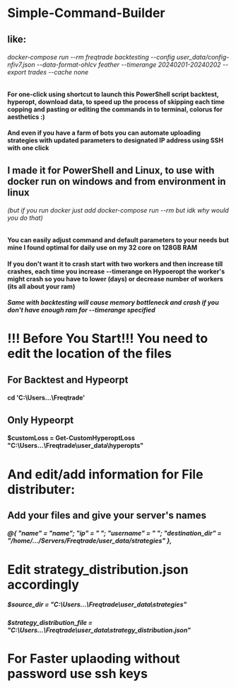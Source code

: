 # Simple-Command-Builder
## like:
###### docker-compose run --rm freqtrade backtesting --config user_data/config-nfiv7.json --data-format-ohlcv feather --timerange 20240201-20240202 --export trades --cache none

#### For one-click using shortcut to launch this PowerShell script backtest, hyperopt, download data, to speed up the process of skipping each time copping and pasting or editing the commands in to terminal, colorus for aesthetics :)
#### And even if you have a farm of bots you can automate uploading strategies with updated parameters to designated IP address using SSH with one click

## I made it for PowerShell and Linux, to use with docker run on windows and from environment in linux 
###### (but if you run docker just add docker-compose run --rm but idk why would you do that)


#### You can easily adjust command and default parameters to your needs but mine I found optimal for daily use on my 32 core on 128GB RAM
#### If you don't want it to crash start with two workers and then increase till crashes, each time you increase --timerange on Hypoeropt the worker's might crash so you have to lower (days) or decrease number of workers (its all about your ram)
##### Same with backtesting will cause memory bottleneck and crash if you don't have enough ram for --timerange specified

# !!! Before You Start!!! You need to edit the location of the files

## For Backtest and Hypeorpt
#### cd 'C:\Users\...\Freqtrade'
## Only Hypeorpt
#### $customLoss = Get-CustomHyperoptLoss "C:\Users\...\Freqtrade\user_data\hyperopts"

# And edit/add information for File distributer:

## Add your files and give your server's names 
##### @{ "name" = "name"; "ip" = "       "; "username" = "          "; "destination_dir" = "/home/.../Servers/Freqtrade/user_data/strategies" },

# Edit strategy_distribution.json accordingly

##### $source_dir = "C:\Users\...\Freqtrade\user_data\strategies"
##### $strategy_distribution_file = "C:\Users\...\Freqtrade\user_data\strategy_distribution.json"

# For Faster uplaoding without password use ssh keys
